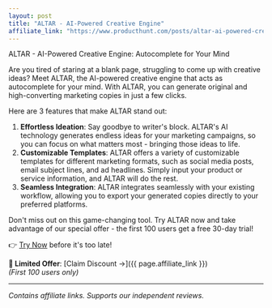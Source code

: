 ```yaml
---
layout: post
title: "ALTAR - AI-Powered Creative Engine"
affiliate_link: "https://www.producthunt.com/posts/altar-ai-powered-creative-engine?ref=autoverse&utm_source=autoverse"
---
```


ALTAR - AI-Powered Creative Engine: Autocomplete for Your Mind

Are you tired of staring at a blank page, struggling to come up with creative ideas? Meet ALTAR, the AI-powered creative engine that acts as autocomplete for your mind. With ALTAR, you can generate original and high-converting marketing copies in just a few clicks.

Here are 3 features that make ALTAR stand out:

1. **Effortless Ideation**: Say goodbye to writer's block. ALTAR's AI technology generates endless ideas for your marketing campaigns, so you can focus on what matters most - bringing those ideas to life.
2. **Customizable Templates**: ALTAR offers a variety of customizable templates for different marketing formats, such as social media posts, email subject lines, and ad headlines. Simply input your product or service information, and ALTAR will do the rest.
3. **Seamless Integration**: ALTAR integrates seamlessly with your existing workflow, allowing you to export your generated copies directly to your preferred platforms.

Don't miss out on this game-changing tool. Try ALTAR now and take advantage of our special offer - the first 100 users get a free 30-day trial!

👉 [Try Now](https://www.producthunt.com/r/p/944477?app_id=339)  before it's too late!

**🚨 Limited Offer**: [Claim Discount →]({{ page.affiliate_link }})  
*(First 100 users only)*  

---

*Contains affiliate links. Supports our independent reviews.*

